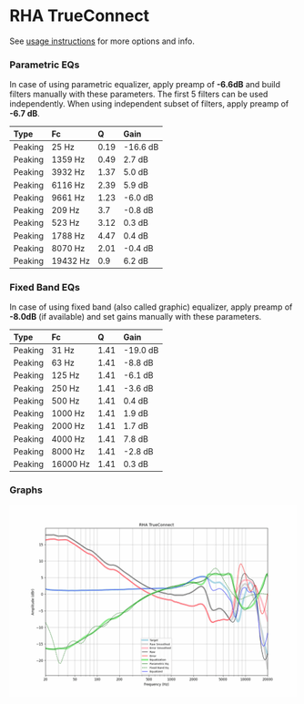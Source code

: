 # RHA TrueConnect
See [usage instructions](https://github.com/jaakkopasanen/AutoEq#usage) for more options and info.

### Parametric EQs
In case of using parametric equalizer, apply preamp of **-6.6dB** and build filters manually
with these parameters. The first 5 filters can be used independently.
When using independent subset of filters, apply preamp of **-6.7 dB**.

| Type    | Fc       |    Q | Gain     |
|:--------|:---------|:-----|:---------|
| Peaking | 25 Hz    | 0.19 | -16.6 dB |
| Peaking | 1359 Hz  | 0.49 | 2.7 dB   |
| Peaking | 3932 Hz  | 1.37 | 5.0 dB   |
| Peaking | 6116 Hz  | 2.39 | 5.9 dB   |
| Peaking | 9661 Hz  | 1.23 | -6.0 dB  |
| Peaking | 209 Hz   | 3.7  | -0.8 dB  |
| Peaking | 523 Hz   | 3.12 | 0.3 dB   |
| Peaking | 1788 Hz  | 4.47 | 0.4 dB   |
| Peaking | 8070 Hz  | 2.01 | -0.4 dB  |
| Peaking | 19432 Hz | 0.9  | 6.2 dB   |

### Fixed Band EQs
In case of using fixed band (also called graphic) equalizer, apply preamp of **-8.0dB**
(if available) and set gains manually with these parameters.

| Type    | Fc       |    Q | Gain     |
|:--------|:---------|:-----|:---------|
| Peaking | 31 Hz    | 1.41 | -19.0 dB |
| Peaking | 63 Hz    | 1.41 | -8.8 dB  |
| Peaking | 125 Hz   | 1.41 | -6.1 dB  |
| Peaking | 250 Hz   | 1.41 | -3.6 dB  |
| Peaking | 500 Hz   | 1.41 | 0.4 dB   |
| Peaking | 1000 Hz  | 1.41 | 1.9 dB   |
| Peaking | 2000 Hz  | 1.41 | 1.7 dB   |
| Peaking | 4000 Hz  | 1.41 | 7.8 dB   |
| Peaking | 8000 Hz  | 1.41 | -2.8 dB  |
| Peaking | 16000 Hz | 1.41 | 0.3 dB   |

### Graphs
![](./RHA%20TrueConnect.png)